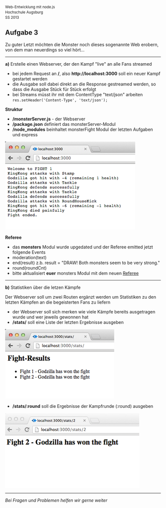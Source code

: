 <small>Web-Entwicklung mit node.js</small><br>
<small>Hochschule Augsburg</small><br>
<small>SS 2013</small>

## Aufgabe 3

Zu guter Letzt möchten die Monster noch dieses sogenannte Web erobern, von dem man neuerdings so viel hört...

---

**a)** Erstelle einen Webserver, der den Kampf "live" an alle Fans streamed

- bei jedem Request an **/**, also __http://localhost:3000__ soll ein neuer Kampf gestartet werden
- die Ausgabe soll dabei direkt an die Response gestreamed werden, so dass die Ausgabe Stück für Stück erfolgt
- bei Streams müsst ihr mit dem ContentType "text/json" arbeiten `res.setHeader('Content-Type', 'text/json');`

__Struktur__
- **/monsterServer.js** - der Webserver
- **/package.json** definiert das monsterServer-Modul
- **/node_modules** beinhaltet monsterFight Modul der letzten Aufgaben und express

![fight stream](fightStream.png)

__Referee__
- das __monsters__ Modul wurde upgedated und der Referee emitted jetzt folgende Events
 - moderation(text)
 - end(result) z.b. result = "DRAW! Both monsters seem to be very strong."
 - round(roundCnt)
- bitte aktualisiert __euer__ monsters Modul mit dem neuen  [Referee](Referee.js) 

---

**b)** Statistiken über die letzen Kämpfe

Der Webserver soll um zwei Routen ergänzt werden um Statistiken zu den letzten Kämpfen an die begeisterten Fans zu liefern

- der Webserver soll sich merken wie viele Kämpfe bereits ausgetragen wurde und wer jeweils gewonnen hat
- **/stats/** soll eine Liste der letzten Ergebnisse ausgeben 

![statsList](statsList.png)

- **/stats/:round** soll die Ergebnisse der Kampfrunde (:round) ausgeben


![statsItem](statsItem.png)

---

*Bei Fragen und Problemen helfen wir gerne weiter*

